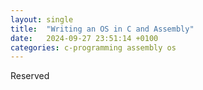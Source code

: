 ```yaml
---
layout: single
title:  "Writing an OS in C and Assembly"
date:   2024-09-27 23:51:14 +0100
categories: c-programming assembly os
---
```

Reserved
